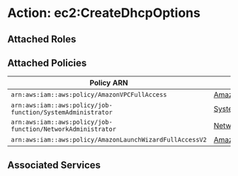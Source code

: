 # Action: ec2:CreateDhcpOptions

## Attached Roles

## Attached Policies

| Policy ARN | Policy Name |
|------------|-------------|
| `arn:aws:iam::aws:policy/AmazonVPCFullAccess` | [AmazonVPCFullAccess](../policies.md#amazonvpcfullaccess) |
| `arn:aws:iam::aws:policy/job-function/SystemAdministrator` | [SystemAdministrator](../policies.md#systemadministrator) |
| `arn:aws:iam::aws:policy/job-function/NetworkAdministrator` | [NetworkAdministrator](../policies.md#networkadministrator) |
| `arn:aws:iam::aws:policy/AmazonLaunchWizardFullAccessV2` | [AmazonLaunchWizardFullAccessV2](../policies.md#amazonlaunchwizardfullaccessv2) |

## Associated Services

